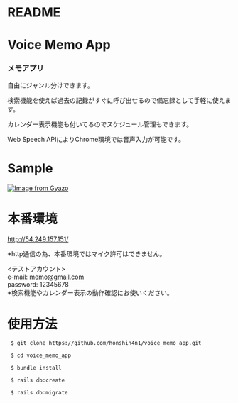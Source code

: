 # README


# Voice Memo App
### メモアプリ

自由にジャンル分けできます。

検索機能を使えば過去の記録がすぐに呼び出せるので備忘録として手軽に使えます。

カレンダー表示機能も付いてるのでスケジュール管理もできます。

Web Speech APIによりChrome環境では音声入力が可能です。
  
  
  
# Sample

[![Image from Gyazo](https://i.gyazo.com/c729c8758fc627a8fab0c2c4e443b884.gif)](https://gyazo.com/c729c8758fc627a8fab0c2c4e443b884)
  
  
  
# 本番環境

http://54.249.157.151/

※http通信の為、本番環境ではマイク許可はできません。

  
<テストアカウント>   
  e-mail: memo@gmail.com  
  password: 12345678  
  ※検索機能やカレンダー表示の動作確認にお使いください。
  
  
  
# 使用方法

```
 $ git clone https://github.com/honshin4n1/voice_memo_app.git
                                              
 $ cd voice_memo_app

 $ bundle install

 $ rails db:create

 $ rails db:migrate
 ```
                                                                






